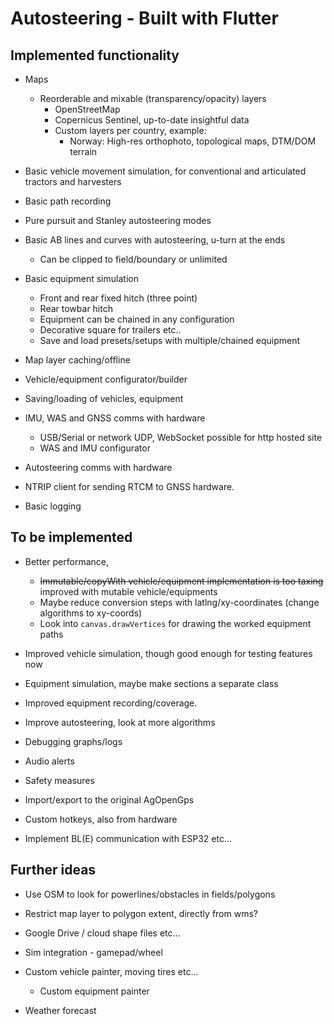 # Autosteering - Built with Flutter

## Implemented functionality

- Maps

  - Reorderable and mixable (transparency/opacity) layers
    - OpenStreetMap
    - Copernicus Sentinel, up-to-date insightful data
    - Custom layers per country, example:
      - Norway: High-res orthophoto, topological maps, DTM/DOM terrain

- Basic vehicle movement simulation, for conventional and articulated tractors and harvesters

- Basic path recording

- Pure pursuit and Stanley autosteering modes

- Basic AB lines and curves with autosteering, u-turn at the ends
  - Can be clipped to field/boundary or unlimited

- Basic equipment simulation
  - Front and rear fixed hitch (three point)
  - Rear towbar hitch
  - Equipment can be chained in any configuration
  - Decorative square for trailers etc..
  - Save and load presets/setups with multiple/chained equipment

- Map layer caching/offline

- Vehicle/equipment configurator/builder

- Saving/loading of vehicles, equipment

- IMU, WAS and GNSS comms with hardware
  - USB/Serial or network UDP, WebSocket possible for http hosted site
  - WAS and IMU configurator

- Autosteering comms with hardware

- NTRIP client for sending RTCM to GNSS hardware.

- Basic logging

## To be implemented

- Better performance,
  - ~~Immutable/copyWith vehicle/equipment implementation is too taxing~~ improved with mutable vehicle/equipments
  - Maybe reduce conversion steps with latlng/xy-coordinates (change algorithms to xy-coords)
  - Look into `canvas.drawVertices` for drawing the worked equipment paths

- Improved vehicle simulation, though good enough for testing features now

- Equipment simulation, maybe make sections a separate class

- Improved equipment recording/coverage.

- Improve autosteering, look at more algorithms

- Debugging graphs/logs

- Audio alerts

- Safety measures

- Import/export to the original AgOpenGps

- Custom hotkeys, also from hardware

- Implement BL(E) communication with ESP32 etc...

## Further ideas

- Use OSM to look for powerlines/obstacles in fields/polygons

- Restrict map layer to polygon extent, directly from wms?

- Google Drive / cloud shape files etc...

- Sim integration - gamepad/wheel

- Custom vehicle painter, moving tires etc...

  - Custom equipment painter

- Weather forecast
